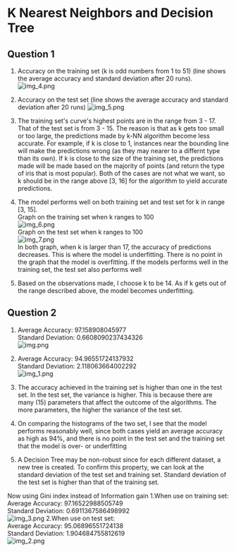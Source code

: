 # K Nearest Neighbors and Decision Tree

## Question 1
1. Accuracy on the training set (k is odd numbers from 1 to 51) (line shows the average accuracy and standard deviation after 20 runs).
![img_4.png](img_4.png)
2. Accuracy on the test set (line shows the average accuracy and standard deviation after 20 runs)
![img_5.png](img_5.png)
3. The training set's curve's highest points are in the range from 3 - 17. That of the test set is from 3 - 15. 
The reason is that as k gets too small or too large, the predictions made by k-NN algorithm become less accurate.
For example, if k is close to 1, instances near the bounding line will make the predictions wrong (as they may nearer to
a differnt type than its own). If k is close to the size of the training set, the predictions made will be made based
on the majority of points (and return the type of iris that is most popular). Both of the cases are not what we want, so 
k should be in the range above [3, 16] for the algorithm to yield accurate predictions.
  

4. The model performs well on both training set and test set for k in range [3, 15].  
Graph on the training set when k ranges to 100  
![img_6.png](img_6.png)  
Graph on the test set when k ranges to 100  
![img_7.png](img_7.png)  
In both graph, when k is larger than 17, the accuracy of predictions decreases. This is where the model is underfitting.
There is no point in the graph that the model is overfitting. If the models performs well in the training set, the test set also performs well


5. Based on the observations made, I choose k to be 14. As if k gets out of the range described above, the model becomes underfitting.


## Question 2
1. Average Accuracy:  97.158908045977  
   Standard Deviation:  0.6608090237434326  
![img.png](img.png)

2. Average Accuracy:  94.96551724137932  
   Standard Deviation:  2.118063664002292  
![img_1.png](img_1.png)

3. The accuracy achieved in the training set is higher than one in the test set.
In the test set, the variance is higher. This is because there are many (15) parameters that affect the outcome of the algorithms.
The more parameters, the higher the variance of the test set.

4. On comparing the histograms of the two set, I see that the model performs reasonably well, since both cases yield an
average accuracy as high as 94%, and there is no point in the test set and the training set that the model is over- or underfitting

5. A Decision Tree may be non-robust since for each different dataset, a new tree is created. 
To confirm this property, we can look at the standard deviation of the test set and training set. Standard deviation of the
test set is higher than that of the training set.
  
Now using Gini index instead of Information gain
1.When use on training set:    
Average Accuracy:  97.16522988505749  
Standard Deviation:  0.6911367586498992  
![img_3.png](img_3.png)
2.When use on test set:  
Average Accuracy:  95.06896551724138   
Standard Deviation:  1.904684755812619  
![img_2.png](img_2.png)

